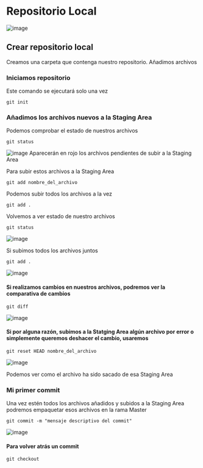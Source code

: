 # Repositorio Local

![image](https://user-images.githubusercontent.com/67286095/140605791-e3369513-741a-4b18-9cff-1362cf23846a.png)

## Crear repositorio local
Creamos una carpeta que contenga nuestro repositorio.
Añadimos archivos

### Iniciamos repositorio
Este comando se ejecutará solo una vez

```
git init
```


### Añadimos los archivos nuevos a la Staging Area
Podemos comprobar el estado de nuestros archivos 
```
git status
```
![image](https://user-images.githubusercontent.com/67286095/140606530-59433ce3-b672-4a9a-a4a1-6de0ff90a252.png)
Aparecerán en rojo los archivos pendientes de subir a la Staging Area

Para subir estos archivos a la Staging Area

```
git add nombre_del_archivo
```
Podemos subir todos los archivos a la vez

```
git add .
```

Volvemos a ver estado de nuestro archivos

```
git status
```
![image](https://user-images.githubusercontent.com/67286095/140606652-746efbb7-599f-4f4b-a42e-bbd67cabeb8c.png)

Si subimos todos los archivos juntos

```
git add .
```
![image](https://user-images.githubusercontent.com/67286095/140606704-d3f89403-f8f9-459a-b926-9f70a55da56e.png)

#### Si realizamos cambios en nuestros archivos, podremos ver la comparativa de cambios

```
git diff
```
![image](https://user-images.githubusercontent.com/67286095/140606807-803f2927-dc8e-4335-8d40-2158b23a9c3e.png)

#### Si por alguna razón, subimos a la Statging Area algún archivo por error o simplemente queremos deshacer el cambio, usaremos 

```
git reset HEAD nombre_del_archivo
```
![image](https://user-images.githubusercontent.com/67286095/140607407-97f782ab-3484-41e5-9b93-56db4da12477.png)

Podemos ver como el archivo ha sido sacado de esa Staging Area


### Mi primer commit

Una vez estén todos los archivos añadidos y subidos a la Staging Area podremos empaquetar esos archivos en la rama Master
```
git commit -m "mensaje descriptivo del commit"
```
![image](https://user-images.githubusercontent.com/67286095/140607504-bc5babe8-c88d-4336-8172-3e7198d553d4.png)

#### Para volver atrás un commit

```
git checkout
```



